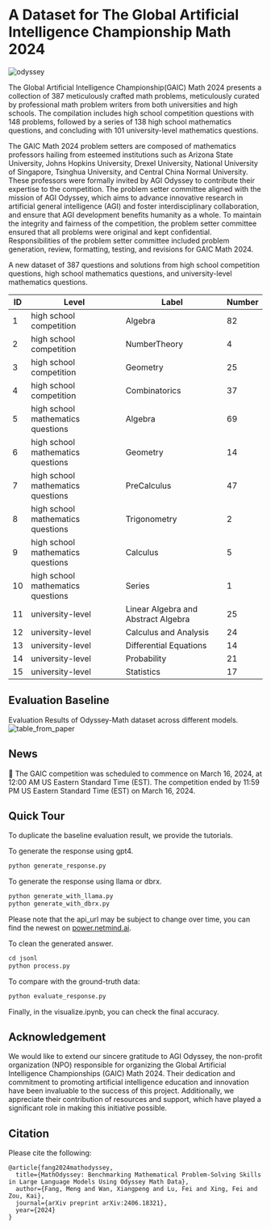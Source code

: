 # A Dataset for The Global Artificial Intelligence Championship Math 2024
![odyssey](./docs/odyssey.webp)

The Global Artificial Intelligence Championship(GAIC) Math 2024 presents a collection of 387 meticulously crafted math problems, meticulously curated by professional math problem writers from both universities and high schools. The compilation includes high school competition questions with 148 problems, followed by a series of 138 high school mathematics questions, and concluding with 101 university-level mathematics questions. 

The GAIC Math 2024 problem setters are composed of mathematics professors hailing from esteemed institutions such as Arizona State University, Johns Hopkins University, Drexel University, National University of Singapore, Tsinghua University, and Central China Normal University. These professors were formally invited by AGI Odyssey to contribute their expertise to the competition. The problem setter committee aligned with the mission of AGI Odyssey, which aims to advance innovative research in artificial general intelligence (AGI) and foster interdisciplinary collaboration, and ensure that AGI development benefits humanity as a whole. To maintain the integrity and fairness of the competition, the problem setter committee ensured that all problems were original and kept confidential. Responsibilities of the problem setter committee included problem generation, review, formatting, testing, and revisions for GAIC Math 2024.


A new dataset of 387 questions and solutions from high school competition questions, high school mathematics questions, and university-level mathematics questions.


| ID |  Level                                     | Label                                              | Number   | 
|----|-------------------------------------------|----------------------------------------------------|----------|
| 1  | high school competition                   | Algebra                                            | 82       | 
| 2  | high school competition                   | NumberTheory                                       | 4        | 
| 3  | high school competition                   | Geometry                                           | 25       | 
| 4  | high school competition                   | Combinatorics                                      | 37       | 
| 5  | high school mathematics questions         | Algebra                                            | 69       | 
| 6  | high school mathematics questions         | Geometry                                           | 14       | 
| 7  | high school mathematics questions         | PreCalculus                                        | 47       | 
| 8  | high school mathematics questions         | Trigonometry                                       | 2        | 
| 9  | high school mathematics questions         | Calculus                                           | 5        | 
| 10 | high school mathematics questions         | Series                                             | 1        | 
| 11 | university-level                          | Linear Algebra and Abstract Algebra                | 25       | 
| 12 | university-level                          | Calculus and Analysis                              | 24       | 
| 13 | university-level                          | Differential Equations                             | 14       | 
| 14 | university-level                          | Probability                                        | 21       | 
| 15 | university-level                          | Statistics                                         | 17       | 

## Evaluation Baseline

Evaluation Results of Odyssey-Math dataset across different models.
![table_from_paper](./docs/benchmark.webp)


## News

🌟 The GAIC competition was scheduled to commence on March 16, 2024, at 12:00 AM US Eastern Standard Time (EST). The competition ended by 11:59 PM US Eastern Standard Time (EST) on March 16, 2024.

## Quick Tour

To duplicate the baseline evaluation result, we provide the tutorials.

To generate the response using gpt4.
```python
python generate_response.py
```

To generate the response using llama or dbrx.
```python
python generate_with_llama.py
python generate_with_dbrx.py
```
Please note that the api_url may be subject to change over time, you can find the newest on [power.netmind.ai](https://power.netmind.ai/inference).

To clean the generated answer.
```python
cd jsonl
python process.py
```

To compare with the ground-truth data:
```python
python evaluate_response.py
```

Finally, in the visualize.ipynb, you can check the final accuracy.


## ​​Acknowledgement

We would like to extend our sincere gratitude to AGI Odyssey, the non-profit organization (NPO) responsible for organizing the Global Artificial Intelligence Championships (GAIC) Math 2024. Their dedication and commitment to promoting artificial intelligence education and innovation have been invaluable to the success of this project. Additionally, we appreciate their contribution of resources and support, which have played a significant role in making this initiative possible.

## Citation

Please cite the following:
```
@article{fang2024mathodyssey,
  title={MathOdyssey: Benchmarking Mathematical Problem-Solving Skills in Large Language Models Using Odyssey Math Data}, 
  author={Fang, Meng and Wan, Xiangpeng and Lu, Fei and Xing, Fei and Zou, Kai},
  journal={arXiv preprint arXiv:2406.18321},
  year={2024}
}
```

